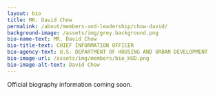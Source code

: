```yaml
---
layout: bio
title: MR. David Chow
permalink: /about/members-and-leadership/chow-david/
background-image: /assets/img/grey.background.png
bio-name-text: MR. David Chow
bio-title-text: CHIEF INFORMATION OFFICER
bio-agency-text: U.S. DEPARTMENT OF HOUSING AND URBAN DEVELOPMENT
bio-image-url: /assets/img/members/bio_HUD.png
bio-image-alt-text: David Chow
---
```


Official biography information coming soon.
